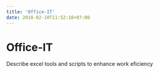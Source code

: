 ```yaml
---
title: 'Office-IT'
date: 2018-02-10T11:52:18+07:00
---
```


# Office-IT

Describe excel tools and scripts to enhance work eficiency

